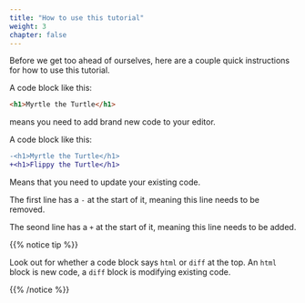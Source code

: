 ```yaml
---
title: "How to use this tutorial"
weight: 3
chapter: false
---
```


Before we get too ahead of ourselves, here are a couple quick instructions for how to use this tutorial.

A code block like this:

```html
<h1>Myrtle the Turtle</h1>
```

means you need to add brand new code to your editor.

A code block like this:

```diff
-<h1>Myrtle the Turtle</h1>
+<h1>Flippy the Turtle</h1>
```

Means that you need to update your existing code.

The first line has a `-` at the start of it, meaning this line needs to be removed.

The seond line has a `+` at the start of it, meaning this line needs to be added.

{{% notice tip %}}

Look out for whether a code block says `html` or `diff` at the top. An `html` block is new code, a `diff` block is modifying existing code.

{{% /notice %}}
